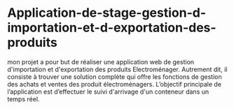 # Application-de-stage-gestion-d-importation-et-d-exportation-des-produits

mon projet a pour but de réaliser une application web de gestion d'importation et d'exportation des produits Electroménager. Autrement dit, il consiste à trouver une solution complète qui offre les fonctions de gestion des achats et ventes des produit électroménagers. L’objectif principale de l’application est d’effectuer le suivi d'arrivage d'un conteneur dans un temps réel.
